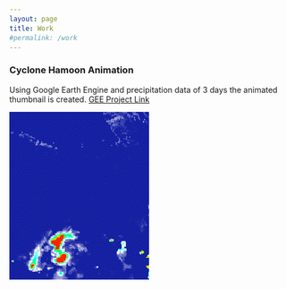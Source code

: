 ```yaml
---
layout: page
title: Work
#permalink: /work
---
```



### Cyclone Hamoon Animation
Using Google Earth Engine and precipitation data of 3 days the animated thumbnail is created. 
[GEE Project Link](https://code.earthengine.google.com/435532e3ff14bc4dc38ba7eced5373af)

![Animation Hamoon](public/Cyclone.gif)

